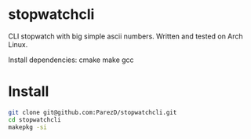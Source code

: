 # stopwatchcli

CLI stopwatch with big simple ascii numbers. Written and tested on Arch Linux.

Install dependencies:
  cmake
  make
  gcc

# Install
```bash
git clone git@github.com:ParezD/stopwatchcli.git
cd stopwatchcli
makepkg -si

